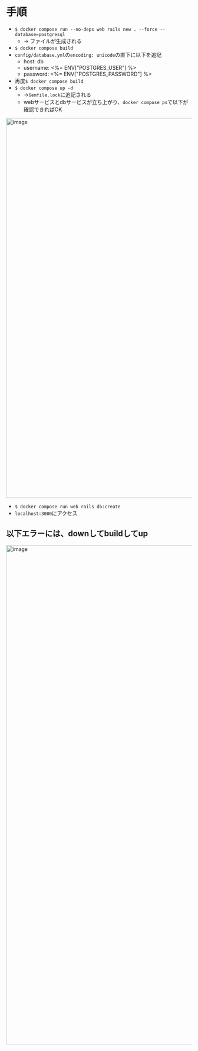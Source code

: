 # 手順

- `$ docker compose run --no-deps web rails new . --force --database=postgresql`
  - → ファイルが生成される
- `$ docker compose build`
- `config/database.yml`の`encoding: unicode`の直下に以下を追記
  - host: db
  - username: <%= ENV["POSTGRES_USER"] %>
  - password: <%= ENV["POSTGRES_PASSWORD"] %>
- 再度`$ docker compose build`
- `$ docker compose up -d`
  - →`Gemfile.lock`に追記される
  - webサービスとdbサービスが立ち上がり、`docker compose ps`で以下が確認できればOK
<img width="1028" alt="image" src="https://github.com/kurosu66/rails7_app/assets/85793702/e0fdfd58-4aeb-4205-97de-92eae820e35f">

- `$ docker compose run web rails db:create`
- `localhost:3000`にアクセス


## 以下エラーには、downしてbuildしてup
<img width="1353" alt="image" src="https://github.com/kurosu66/rails7_app/assets/111398600/c3ec95ee-3a2a-4e30-aa4e-e2fce13e26c1">
